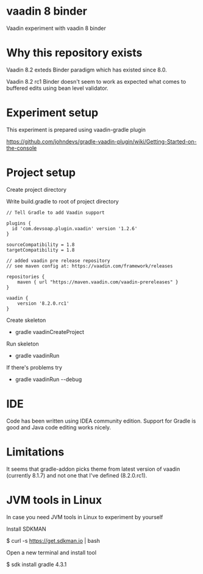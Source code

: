 # vaadin 8 binder

Vaadin experiment with vaadin 8 binder

# Why this repository exists

Vaadin 8.2 exteds Binder paradigm which has existed since 8.0.

Vaadin 8.2 rc1 Binder doesn't seem to work as expected what comes to buffered edits using bean level validator.

# Experiment setup

This experiment is prepared using vaadin-gradle plugin

https://github.com/johndevs/gradle-vaadin-plugin/wiki/Getting-Started-on-the-console

# Project setup

Create project directory

Write build.gradle to root of project directory

```
// Tell Gradle to add Vaadin support

plugins {
  id 'com.devsoap.plugin.vaadin' version '1.2.6'
}

sourceCompatibility = 1.8
targetCompatibility = 1.8

// added vaadin pre release repository
// see maven config at: https://vaadin.com/framework/releases

repositories {
    maven { url "https://maven.vaadin.com/vaadin-prereleases" }
}

vaadin {
    version '8.2.0.rc1'
}
```

Create skeleton

- gradle vaadinCreateProject

Run skeleton

- gradle vaadinRun

If there's problems try

- gradle vaadinRun --debug

# IDE

Code has been written using IDEA community edition. Support for Gradle is good and Java code editing works nicely.

# Limitations

It seems that gradle-addon picks theme from latest version of vaadin (currently 8.1.7) and not one that I've defined (8.2.0.rc1). 

# JVM tools in Linux

In case you need JVM tools in Linux to experiment by yourself

Install SDKMAN

$ curl -s https://get.sdkman.io | bash

Open a new terminal and install tool

$ sdk install gradle 4.3.1

